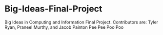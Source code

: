 # Big-Ideas-Final-Project
Big Ideas in Computing and Information Final Project. Contributors are: Tyler Ryan, Praneel Murthy, and Jacob Painton
Pee Pee Poo Poo
